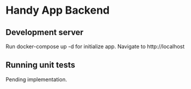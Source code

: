 # Handy App Backend

## Development server
Run docker-compose up -d for initialize app. Navigate to http://localhost

## Running unit tests
Pending implementation.
